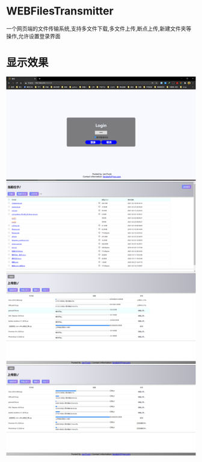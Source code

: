 # WEBFilesTransmitter
一个网页端的文件传输系统,支持多文件下载,多文件上传,断点上传,新建文件夹等操作,允许设置登录界面

# 显示效果
![image](https://github.com/fandesfyf/WEBFilesTransmitter/blob/main/show/0.png)
![image](https://github.com/fandesfyf/WEBFilesTransmitter/blob/main/show/1.png)
![image](https://github.com/fandesfyf/WEBFilesTransmitter/blob/main/show/2.png)
![image](https://github.com/fandesfyf/WEBFilesTransmitter/blob/main/show/3.png)
